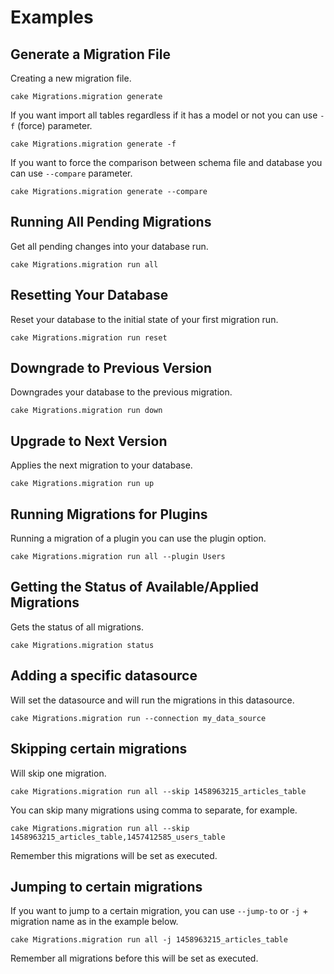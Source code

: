 Examples
========

Generate a Migration File
-------------------------

Creating a new migration file.

```
cake Migrations.migration generate
```

If you want import all tables regardless if it has a model or not you can use ```-f``` (force) parameter.

```
cake Migrations.migration generate -f
```

If you want to force the comparison between schema file and database you can use ```--compare``` parameter.

```
cake Migrations.migration generate --compare
```

Running All Pending Migrations
-----------------------------

Get all pending changes into your database run.

```
cake Migrations.migration run all
```

Resetting Your Database
-----------------------

Reset your database to the initial state of your first migration run.

```
cake Migrations.migration run reset
```

Downgrade to Previous Version
-----------------------------

Downgrades your database to the previous migration.

```
cake Migrations.migration run down
```

Upgrade to Next Version
-----------------------

Applies the next migration to your database.

```
cake Migrations.migration run up
```

Running Migrations for Plugins
------------------------------

Running a migration of a plugin you can use the plugin option.

```
cake Migrations.migration run all --plugin Users
```

Getting the Status of Available/Applied Migrations
--------------------------------------------------

Gets the status of all migrations.

```
cake Migrations.migration status
```

Adding a specific datasource
--------------------------------------------------

Will set the datasource and will run the migrations in this datasource.

```
cake Migrations.migration run --connection my_data_source
```

Skipping certain migrations
--------------------------------------------------

Will skip one migration.

```
cake Migrations.migration run all --skip 1458963215_articles_table
```

You can skip many migrations using comma to separate, for example.

```
cake Migrations.migration run all --skip 1458963215_articles_table,1457412585_users_table
```

Remember this migrations will be set as executed.

Jumping to certain migrations
--------------------------------------------------

If you want to jump to a certain migration, you can use ```--jump-to``` or ```-j``` + migration name as in the example below.

```
cake Migrations.migration run all -j 1458963215_articles_table
```

Remember all migrations before this will be set as executed.